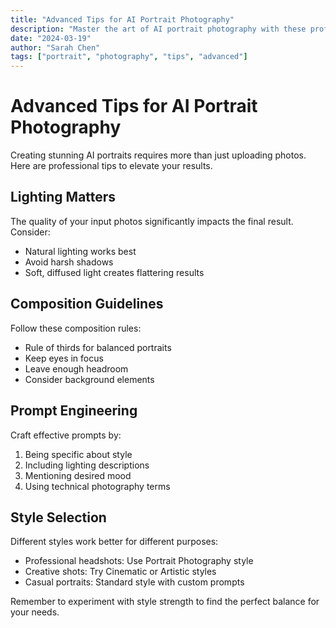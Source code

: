 ```yaml
---
title: "Advanced Tips for AI Portrait Photography"
description: "Master the art of AI portrait photography with these professional tips and techniques"
date: "2024-03-19"
author: "Sarah Chen"
tags: ["portrait", "photography", "tips", "advanced"]
---
```


# Advanced Tips for AI Portrait Photography

Creating stunning AI portraits requires more than just uploading photos. Here are professional tips to elevate your results.

## Lighting Matters

The quality of your input photos significantly impacts the final result. Consider:

- Natural lighting works best
- Avoid harsh shadows
- Soft, diffused light creates flattering results

## Composition Guidelines

Follow these composition rules:

- Rule of thirds for balanced portraits
- Keep eyes in focus
- Leave enough headroom
- Consider background elements

## Prompt Engineering

Craft effective prompts by:

1. Being specific about style
2. Including lighting descriptions
3. Mentioning desired mood
4. Using technical photography terms

## Style Selection

Different styles work better for different purposes:

- Professional headshots: Use Portrait Photography style
- Creative shots: Try Cinematic or Artistic styles
- Casual portraits: Standard style with custom prompts

Remember to experiment with style strength to find the perfect balance for your needs.